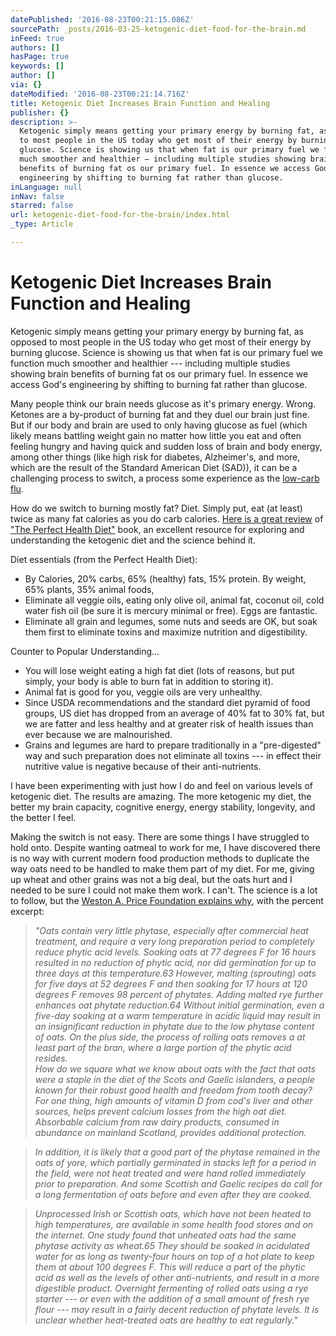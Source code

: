 ```yaml
---
datePublished: '2016-08-23T00:21:15.086Z'
sourcePath: _posts/2016-03-25-ketogenic-diet-food-for-the-brain.md
inFeed: true
authors: []
hasPage: true
keywords: []
author: []
via: {}
dateModified: '2016-08-23T00:21:14.716Z'
title: Ketogenic Diet Increases Brain Function and Healing
publisher: {}
description: >-
  Ketogenic simply means getting your primary energy by burning fat, as opposed
  to most people in the US today who get most of their energy by burning
  glucose. Science is showing us that when fat is our primary fuel we function
  much smoother and healthier — including multiple studies showing brain
  benefits of burning fat os our primary fuel. In essence we access God’s
  engineering by shifting to burning fat rather than glucose.
inLanguage: null
inNav: false
starred: false
url: ketogenic-diet-food-for-the-brain/index.html
_type: Article

---
```

# Ketogenic Diet Increases Brain Function and Healing

Ketogenic simply means getting your primary energy by burning fat, as opposed to most people in the US today who get most of their energy by burning glucose. Science is showing us that when fat is our primary fuel we function much smoother and healthier --- including multiple studies showing brain benefits of burning fat os our primary fuel. In essence we access God's engineering by shifting to burning fat rather than glucose.

Many people think our brain needs glucose as it's primary energy. Wrong. Ketones are a by-product of burning fat and they duel our brain just fine. But if our body and brain are used to only having glucose as fuel (which likely means battling weight gain no matter how little you eat and often feeling hungry and having quick and sudden loss of brain and body energy, among other things (like high risk for diabetes, Alzheimer's, and more, which are the result of the Standard American Diet (SAD)), it can be a challenging process to switch, a process some experience as the [low-carb flu][0].

How do we switch to burning mostly fat? Diet. Simply put, eat (at least) twice as many fat calories as you do carb calories. [Here is a great review][1] of ["The Perfect Health Diet"][2] book, an excellent resource for exploring and understanding the ketogenic diet and the science behind it.

Diet essentials (from the Perfect Health Diet):

* By Calories, 20% carbs, 65% (healthy) fats, 15% protein. By weight, 65% plants, 35% animal foods,
* Eliminate all veggie oils, eating only olive oil, animal fat, coconut oil, cold water fish oil (be sure it is mercury minimal or free). Eggs are fantastic.
* Eliminate all grain and legumes, some nuts and seeds are OK, but soak them first to eliminate toxins and maximize nutrition and digestibility.

Counter to Popular Understanding...

* You will lose weight eating a high fat diet (lots of reasons, but put simply, your body is able to burn fat in addition to storing it).
* Animal fat is good for you, veggie oils are very unhealthy.
* Since USDA recommendations and the standard diet pyramid of food groups, US diet has dropped from an average of 40% fat to 30% fat, but we are fatter and less healthy and at greater risk of health issues than ever because we are malnourished.
* Grains and legumes are hard to prepare traditionally in a "pre-digested" way and such preparation does not eliminate all toxins --- in effect their nutritive value is negative because of their anti-nutrients.

I have been experimenting with just how I do and feel on various levels of ketogenic diet. The results are amazing. The more ketogenic my diet, the better my brain capacity, cognitive energy, energy stability, longevity, and the better I feel.

Making the switch is not easy. There are some things I have struggled to hold onto. Despite wanting oatmeal to work for me, I have discovered there is no way with current modern food production methods to duplicate the way oats need to be handled to make them part of my diet. For me, giving up wheat and other grains was not a big deal, but the oats hurt and I needed to be sure I could not make them work. I can't. The science is a lot to follow, but the [Weston A. Price Foundation explains why][3], with the percent excerpt:

> _"Oats contain very little phytase, especially after commercial heat treatment, and require a very long preparation period to completely reduce phytic acid levels. Soaking oats at 77 degrees F for 16 hours resulted in no reduction of phytic acid, nor did germination for up to three days at this temperature.63 However, malting (sprouting) oats for five days at 52 degrees F and then soaking for 17 hours at 120 degrees F removes 98 percent of phytates. Adding malted rye further enhances oat phytate reduction.64 Without initial germination, even a five-day soaking at a warm temperature in acidic liquid may result in an insignificant reduction in phytate due to the low phytase content of oats. On the plus side, the process of rolling oats removes a at least part of the bran, where a large portion of the phytic acid resides._  
> _How do we square what we know about oats with the fact that oats were a staple in the diet of the Scots and Gaelic islanders, a people known for their robust good health and freedom from tooth decay? For one thing, high amounts of vitamin D from cod's liver and other sources, helps prevent calcium losses from the high oat diet. Absorbable calcium from raw dairy products, consumed in abundance on mainland Scotland, provides additional protection._

> _In addition, it is likely that a good part of the phytase remained in the oats of yore, which partially germinated in stacks left for a period in the field, were not heat treated and were hand rolled immediately prior to preparation. And some Scottish and Gaelic recipes do call for a long fermentation of oats before and even after they are cooked._

> _Unprocessed Irish or Scottish oats, which have not been heated to high temperatures, are available in some health food stores and on the internet. One study found that unheated oats had the same phytase activity as wheat.65 They should be soaked in acidulated water for as long as twenty-four hours on top of a hot plate to keep them at about 100 degrees F. This will reduce a part of the phytic acid as well as the levels of other anti-nutrients, and result in a more digestible product. Overnight fermenting of rolled oats using a rye starter --- or even with the addition of a small amount of fresh rye flour --- may result in a fairly decent reduction of phytate levels. It is unclear whether heat-treated oats are healthy to eat regularly."_



[0]: http://www.marksdailyapple.com/low-carb-flu/
[1]: http://www.westonaprice.org/thumbs-up-reviews/the-perfect-health-diet-by-paul-and-shou-ching-jaminet
[2]: http://www.amazon.com/Perfect-Health-Diet-Youthful-Vitality/dp/0982720904/ref=sr_1_1?ie=UTF8&qid=1314260835&sr=8-1
[3]: http://www.westonaprice.org/food-features/living-with-phytic-acid
